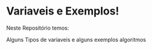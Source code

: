# Variaveis e Exemplos!
Neste Repositório temos:

Alguns Tipos de variaveis e alguns exemplos algoritmos 

